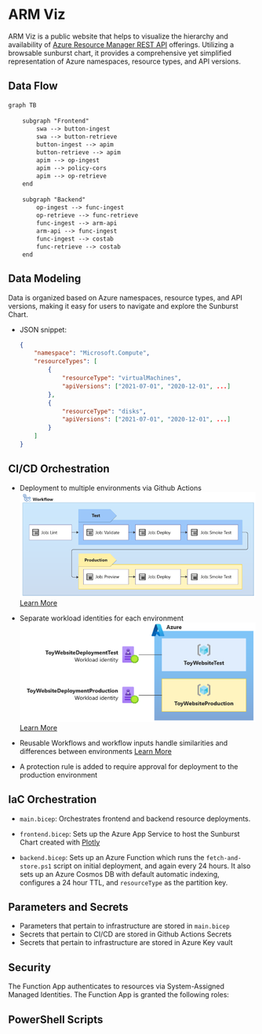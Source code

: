 # ARM Viz
ARM Viz is a public website that helps to visualize the hierarchy and availability of [Azure Resource Manager REST API](https://learn.microsoft.com/en-us/rest/api/resources/) offerings. Utilizing a browsable sunburst chart, it provides a comprehensive yet simplified representation of Azure namespaces, resource types, and API versions.

## Data Flow
```mermaid
graph TB

    subgraph "Frontend"
        swa --> button-ingest
        swa --> button-retrieve
        button-ingest --> apim
        button-retrieve --> apim
        apim --> op-ingest
        apim --> policy-cors
        apim --> op-retrieve
    end

    subgraph "Backend"
        op-ingest --> func-ingest
        op-retrieve --> func-retrieve
        func-ingest --> arm-api
        arm-api --> func-ingest
        func-ingest --> costab
        func-retrieve --> costab   
    end
```

## Data Modeling
Data is organized based on Azure namespaces, resource types, and API versions, making it easy for users to navigate and explore the Sunburst Chart.

- JSON snippet:
    ```json
    {
        "namespace": "Microsoft.Compute",
        "resourceTypes": [
            {
                "resourceType": "virtualMachines",
                "apiVersions": ["2021-07-01", "2020-12-01", ...]
            },
            {
                "resourceType": "disks",
                "apiVersions": ["2021-07-01", "2020-12-01", ...]
            }
        ]
    }

## CI/CD Orchestration
- Deployment to multiple environments via Github Actions
  ![Deployment Screenshot](/images/image-3.png)  
  [Learn More](https://learn.microsoft.com/en-us/training/modules/manage-multiple-environments-using-bicep-github-actions/2-understand-environments)
  
- Separate workload identities for each environment  
  ![Workload Identities](/images/image-1.png)  
  [Learn More](https://learn.microsoft.com/en-us/training/modules/manage-multiple-environments-using-bicep-github-actions/4-exercise-set-up-environment?pivots=powershell)

- Reusable Workflows and workflow inputs handle similarities and differences between environments
  [Learn More](https://learn.microsoft.com/en-us/training/modules/manage-multiple-environments-using-bicep-github-actions/3-handle-similarities-between-environments-using-reusable-workflows)

- A protection rule is added to require approval for deployment to the production environment

## IaC Orchestration

- `main.bicep`: Orchestrates frontend and backend resource deployments.

- `frontend.bicep`: Sets up the Azure App Service to host the Sunburst Chart created with [Plotly](https://plotly.com/)

- `backend.bicep`: Sets up an Azure Function which runs the `fetch-and-store.ps1` script on initial deployment, and again every 24 hours. It also sets up an Azure Cosmos DB with default automatic indexing, configures a 24 hour TTL, and `resourceType` as the partition key.

## Parameters and Secrets
- Parameters that pertain to infrastructure are stored in `main.bicep`
- Secrets that pertain to CI/CD are stored in Github Actions Secrets
- Secrets that pertain to infrastructure are stored in Azure Key vault

## Security

The Function App authenticates to resources via System-Assigned Managed Identities. The Function App is granted the following roles:

## PowerShell Scripts



